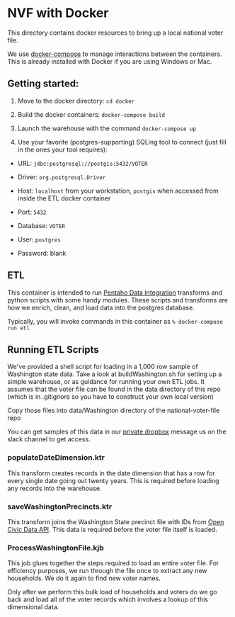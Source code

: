 # NVF with Docker

This directory contains docker resources to bring up a local national voter file.

We use [docker-compose](https://docs.docker.com/compose/) to manage interactions between the containers. This is already installed with Docker if you are using Windows or Mac.

## Getting started:

1. Move to the docker directory: `cd docker`
2. Build the docker containers: `docker-compose build`
3. Launch the warehouse with the command `docker-compose up`

4. Use your favorite (postgres-supporting) SQLing tool to connect (just fill in the ones your tool requires):

* URL: `jdbc:postgresql://postgis:5432/VOTER`
* Driver: `org.postgresql.Driver`

* Host: `localhost` from your workstation, `postgis` when accessed from inside the ETL docker container
* Port: `5432`
* Database: `VOTER`
* User: `postgres`
* Password: blank

## ETL

This container is intended to run [Pentaho Data Integration](http://community.pentaho.com/projects/data-integration/) transforms and python scripts with some handy modules. These scripts and transforms are how we enrich, clean, and load data into the postgres database.

Typically, you will invoke commands in this container as 
`% docker-compose run etl` 

## Running ETL Scripts

We've provided a shell script for loading in a 1,000 row sample of Washington state data. Take a look at buildWashington.sh for setting up a simple warehouse, or as guidance for running your own ETL jobs. It assumes that the voter file can be found in the data directory of this repo
(which is in .gitignore so you have to construct your own local version)

Copy those files into data/Washington directory of the national-voter-file repo

You can get samples of this data in our [private dropbox](https://www.dropbox.com/work/getmovement%20Team%20Folder) message us on the slack channel to get access.

### populateDateDimension.ktr
This transform creates records in the date dimension that has a row for every single date going out twenty years. This is required before loading any records into the warehouse.

### saveWashingtonPrecincts.ktr
This transform joins the Washington State precinct file with IDs from [Open Civic Data API](https://opencivicdata.readthedocs.io/en/latest/ocdids.html). This data is required before the voter file itself is loaded.


### ProcessWashingtonFile.kjb
This job glues together the steps required to load an entire voter file. For efficiency purposes, we run through the file once to extract any new households. We do it again to find new voter names.

Only after we perform this bulk load of households and voters do we go back and load all of the voter records which involves a lookup of this dimensional data.

